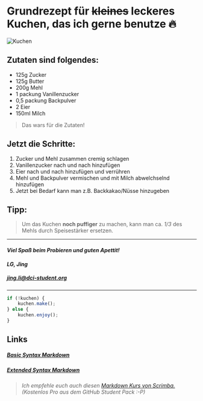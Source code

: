  # Grundrezept für ~~kleines~~ leckeres Kuchen, das ich gerne benutze 🔥
 ![Kuchen](https://www.einfachkochen.de/sites/einfachkochen.de/files/styles/full_width_tablet_4_3/public/2018-11/2018-09-19_burda_mfi_digital57260_0.jpg?h=4521fff0&itok=X2mgxm9o)
 ## Zutaten sind folgendes: 
- 125g Zucker
- 125g Butter
- 200g Mehl
- 1 packung Vanillenzucker
- 0,5 packung Backpulver
- 2 Eier
- 150ml Milch

>Das wars für die Zutaten! 
## Jetzt die Schritte:
1. Zucker und Mehl zusammen cremig schlagen
2. Vanillenzucker nach und nach hinzufügen
3. Eier nach und nach hinzufügen und verrühren
4. Mehl und Backpulver vermischen und mit Milch abwelchselnd hinzufügen
5. Jetzt bei Bedarf kann man z.B. Backkakao/Nüsse hinzugeben

## Tipp: 
>Um das Kuchen **noch puffiger** zu machen, kann man ca. _1/3_ des Mehls durch Speisestärker ersetzen.
---
#### _Viel Spaß beim Probieren und guten Apettit!_
#### _LG, Jing_ 
##### <jing.li@dci-student.org>

---

```js
if (!kuchen) {
    kuchen.make();
} else {
    kuchen.enjoy();
}
```

## Links

##### [Basic Syntax Markdown](https://markdownguide.offshoot.io/basic-syntax/)

##### [Extended Syntax Markdown](https://www.markdownguide.org/extended-syntax/)


>###### Ich empfehle euch auch diesen [Markdown Kurs von Scrimba.](https://scrimba.com/learn/markdownblog/) (Kostenlos Pro aus dem GitHub Student Pack :-P)